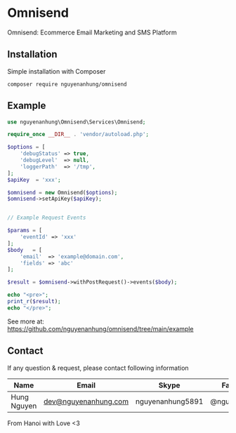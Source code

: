 # Omnisend

Omnisend: Ecommerce Email Marketing and SMS Platform

## Installation

Simple installation with Composer

```shell
composer require nguyenanhung/omnisend
```

## Example

```php
use nguyenanhung\Omnisend\Services\Omnisend;

require_once __DIR__ . 'vendor/autoload.php';

$options = [
    'debugStatus' => true,
    'debugLevel'  => null,
    'loggerPath'  => '/tmp',
];
$apiKey  = 'xxx';

$omnisend = new Omnisend($options);
$omnisend->setApiKey($apiKey);


// Example Request Events

$params = [
    'eventId' => 'xxx'
];
$body   = [
    'email'  => 'example@domain.com',
    'fields' => 'abc'
];

$result = $omnisend->withPostRequest()->events($body);

echo "<pre>";
print_r($result);
echo "</pre>";
```

See more at: https://github.com/nguyenanhung/omnisend/tree/main/example

## Contact

If any question & request, please contact following information

| Name        | Email                | Skype            | Facebook      |
| ----------- | -------------------- | ---------------- | ------------- |
| Hung Nguyen | dev@nguyenanhung.com | nguyenanhung5891 | @nguyenanhung |

From Hanoi with Love <3